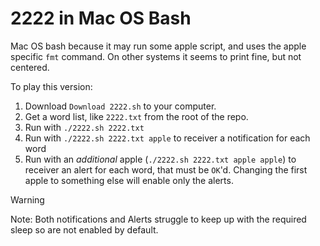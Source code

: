 # 2222 in Mac OS Bash

Mac OS bash because it may run some apple script, and uses the apple specific
`fmt` command. On other systems it seems to print fine, but not centered.

To play this version:

1. Download `Download 2222.sh` to your computer.
2. Get a word list, like `2222.txt` from the root of the repo.
3. Run with `./2222.sh 2222.txt`
4. Run with `./2222.sh 2222.txt apple` to receiver a notification for each word
5. Run with an _additional_ apple (`./2222.sh 2222.txt apple apple`) to receiver
   an alert for each word, that must be `OK`'d. Changing the first apple to
   something else will enable only the alerts.

> [!WARNING]
> Note: Both notifications and Alerts struggle to keep up with the required
> sleep so are not enabled by default.
